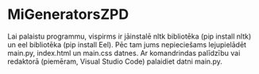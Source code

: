 # MiGeneratorsZPD

Lai palaistu programmu, vispirms ir jāinstalē nltk bibliotēka (pip install nltk) un eel bibliotēka (pip install Eel). 
Pēc tam jums nepieciešams lejupielādēt main.py, index.html un main.css datnes. Ar komandrindas palīdzību vai redaktorā (piemēram, Visual Studio Code) palaidiet datni main.py.

